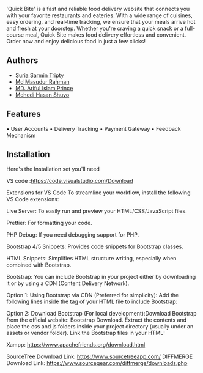'Quick Bite' is a fast and reliable food delivery website that connects you with your favorite restaurants and eateries. With a wide range of cuisines, easy ordering, and real-time tracking, we ensure that your meals arrive hot and fresh at your doorstep. Whether you're craving a quick snack or a full-course meal, Quick Bite makes food delivery effortless and convenient. Order now and enjoy delicious food in just a few clicks! 

## Authors

- [Suria Sarmin Tripty](https://github.com/Tripty00)
- [Md Masudur Rahman ](https://github.com/saki10920)
-  [MD. Ariful Islam Prince ](https://github.com/Prince-2000-8)
-   [Mehedi Hasan Shuvo ](https://github.com/shuvo37)
  


## Features
 •	User Accounts
•	Delivery Tracking
•	Payment Gateway
•	Feedback Mechanism


## Installation

Here's the Installation set you'll need

VS code :https://code.visualstudio.com/Download

Extensions for VS Code To streamline your workflow, install the following VS Code extensions:

Live Server: To easily run and preview your HTML/CSS/JavaScript files.

Prettier: For formatting your code.

PHP Debug: If you need debugging support for PHP.

Bootstrap 4/5 Snippets: Provides code snippets for Bootstrap classes.

HTML Snippets: Simplifies HTML structure writing, especially when combined with Bootstrap.

Bootstrap: You can include Bootstrap in your project either by downloading it or by using a CDN (Content Delivery Network).

Option 1: Using Bootstrap via CDN (Preferred for simplicity): Add the following lines inside the tag of your HTML file to include Bootstrap:

<script src="https://stackpath.bootstrapcdn.com/bootstrap/4.5.2/js/bootstrap.bundle.min.js"></script>
Option 2: Download Bootstrap (For local development):Download Bootstrap from the official website: Bootstrap Download. Extract the contents and place the css and js folders inside your project directory (usually under an assets or vendor folder). Link the Bootstrap files in your HTML:

<script src="path_to_your_project_folder/js/bootstrap.bundle.min.js"></script>
Xampp: https://www.apachefriends.org/download.html

SourceTree Download Link: https://www.sourcetreeapp.com/
DIFFMERGE Download Link:
https://www.sourcegear.com/diffmerge/downloads.php
    
